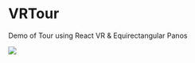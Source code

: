 # VRTour

Demo of Tour using React VR & Equirectangular Panos

![](https://media.giphy.com/media/XBuMLKSJkbex2/giphy.gif)
